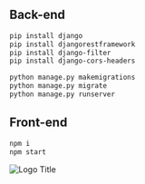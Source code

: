 ## Back-end
```bash
pip install django
pip install djangorestframework
pip install django-filter
pip install django-cors-headers
```


```bash
python manage.py makemigrations
python manage.py migrate
python manage.py runserver
```
## Front-end
```bash
npm i
npm start
```
![](https://thumbs.gfycat.com/FarawayFamiliarGoral-max-1mb.gif "Logo Title")


